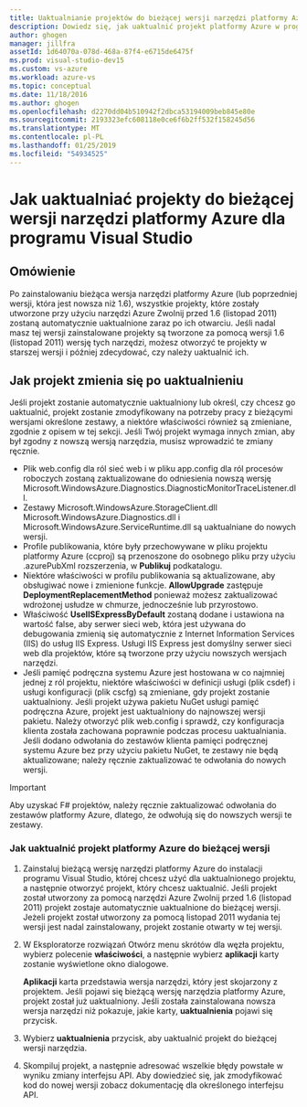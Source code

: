 ```yaml
---
title: Uaktualnianie projektów do bieżącej wersji narzędzi platformy Azure | Dokumentacja firmy Microsoft
description: Dowiedz się, jak uaktualnić projekt platformy Azure w programie Visual Studio do bieżącej wersji narzędzi platformy Azure
author: ghogen
manager: jillfra
assetId: 1d64070a-078d-468a-87f4-e6715de6475f
ms.prod: visual-studio-dev15
ms.custom: vs-azure
ms.workload: azure-vs
ms.topic: conceptual
ms.date: 11/18/2016
ms.author: ghogen
ms.openlocfilehash: d2270dd04b510942f2dbca53194009beb845e80e
ms.sourcegitcommit: 2193323efc608118e0ce6f6b2ff532f158245d56
ms.translationtype: MT
ms.contentlocale: pl-PL
ms.lasthandoff: 01/25/2019
ms.locfileid: "54934525"
---
```

# <a name="how-to-upgrade-projects-to-the-current-version-of-the-azure-tools-for-visual-studio"></a>Jak uaktualniać projekty do bieżącej wersji narzędzi platformy Azure dla programu Visual Studio
## <a name="overview"></a>Omówienie
Po zainstalowaniu bieżąca wersja narzędzi platformy Azure (lub poprzedniej wersji, która jest nowsza niż 1.6), wszystkie projekty, które zostały utworzone przy użyciu narzędzi Azure Zwolnij przed 1.6 (listopad 2011) zostaną automatycznie uaktualnione zaraz po ich otwarciu. Jeśli nadal masz tej wersji zainstalowane projekty są tworzone za pomocą wersji 1.6 (listopad 2011) wersję tych narzędzi, możesz otworzyć te projekty w starszej wersji i później zdecydować, czy należy uaktualnić ich.

## <a name="how-your-project-changes-when-you-upgrade-it"></a>Jak projekt zmienia się po uaktualnieniu
Jeśli projekt zostanie automatycznie uaktualniony lub określ, czy chcesz go uaktualnić, projekt zostanie zmodyfikowany na potrzeby pracy z bieżącymi wersjami określone zestawy, a niektóre właściwości również są zmieniane, zgodnie z opisem w tej sekcji. Jeśli Twój projekt wymaga innych zmian, aby był zgodny z nowszą wersją narzędzia, musisz wprowadzić te zmiany ręcznie.

* Plik web.config dla ról sieć web i w pliku app.config dla ról procesów roboczych zostaną zaktualizowane do odniesienia nowszą wersję Microsoft.WindowsAzure.Diagnostics.DiagnosticMonitorTraceListener.dll.
* Zestawy Microsoft.WindowsAzure.StorageClient.dll Microsoft.WindowsAzure.Diagnostics.dll i Microsoft.WindowsAzure.ServiceRuntime.dll są uaktualniane do nowych wersji.
* Profile publikowania, które były przechowywane w pliku projektu platformy Azure (ccproj) są przenoszone do osobnego pliku przy użyciu .azurePubXml rozszerzenia, w **Publikuj** podkatalogu.
* Niektóre właściwości w profilu publikowania są aktualizowane, aby obsługiwać nowe i zmienione funkcje. **AllowUpgrade** zastępuje **DeploymentReplacementMethod** ponieważ możesz zaktualizować wdrożonej usłudze w chmurze, jednocześnie lub przyrostowo.
* Właściwość **UseIISExpressByDefault** zostaną dodane i ustawiona na wartość false, aby serwer sieci web, która jest używana do debugowania zmienią się automatycznie z Internet Information Services (IIS) do usług IIS Express. Usługi IIS Express jest domyślny serwer sieci web dla projektów, które są tworzone przy użyciu nowszych wersjach narzędzi.
* Jeśli pamięć podręczna systemu Azure jest hostowana w co najmniej jednej z ról projektu, niektóre właściwości w definicji usługi (plik csdef) i usługi konfiguracji (plik cscfg) są zmieniane, gdy projekt zostanie uaktualniony. Jeśli projekt używa pakietu NuGet usługi pamięć podręczna Azure, projekt jest uaktualniony do najnowszej wersji pakietu. Należy otworzyć plik web.config i sprawdź, czy konfiguracja klienta została zachowana poprawnie podczas procesu uaktualniania. Jeśli dodano odwołania do zestawów klienta pamięci podręcznej systemu Azure bez przy użyciu pakietu NuGet, te zestawy nie będą aktualizowane; należy ręcznie zaktualizować te odwołania do nowych wersji.

> [!IMPORTANT]
> Aby uzyskać F# projektów, należy ręcznie zaktualizować odwołania do zestawów platformy Azure, dlatego, że odwołują się do nowszych wersji te zestawy.
>
>

### <a name="how-to-upgrade-an-azure-project-to-the-current-release"></a>Jak uaktualnić projekt platformy Azure do bieżącej wersji
1. Zainstaluj bieżącą wersję narzędzi platformy Azure do instalacji programu Visual Studio, której chcesz użyć dla uaktualnionego projektu, a następnie otworzyć projekt, który chcesz uaktualnić. Jeśli projekt został utworzony za pomocą narzędzi Azure Zwolnij przed 1.6 (listopad 2011) projekt zostaje automatycznie uaktualnione do bieżącej wersji. Jeżeli projekt został utworzony za pomocą listopad 2011 wydania tej wersji jest nadal zainstalowany, projekt zostanie otwarty w tej wersji.
2. W Eksploratorze rozwiązań Otwórz menu skrótów dla węzła projektu, wybierz polecenie **właściwości**, a następnie wybierz **aplikacji** karty zostanie wyświetlone okno dialogowe.

    **Aplikacji** karta przedstawia wersja narzędzi, który jest skojarzony z projektem. Jeśli pojawi się bieżącą wersję narzędzia platformy Azure, projekt został już uaktualniony. Jeśli została zainstalowana nowsza wersja narzędzi niż pokazuje, jakie karty, **uaktualnienia** pojawi się przycisk.
3. Wybierz **uaktualnienia** przycisk, aby uaktualnić projekt do bieżącej wersji narzędzia.
4. Skompiluj projekt, a następnie adresować wszelkie błędy powstałe w wyniku zmiany interfejsu API. Aby dowiedzieć się, jak zmodyfikować kod do nowej wersji zobacz dokumentację dla określonego interfejsu API.
